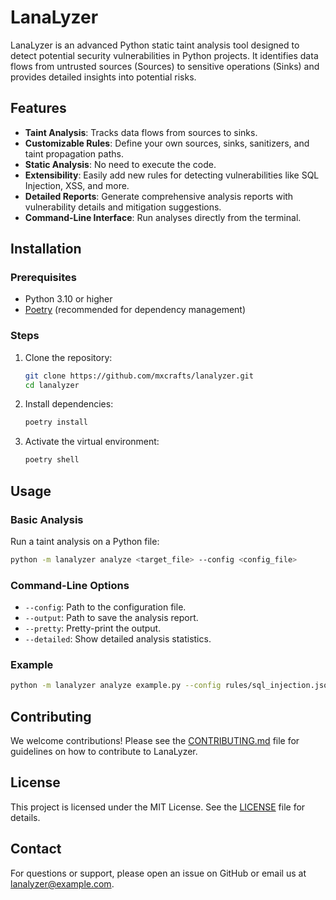 # LanaLyzer

LanaLyzer is an advanced Python static taint analysis tool designed to detect potential security vulnerabilities in Python projects. It identifies data flows from untrusted sources (Sources) to sensitive operations (Sinks) and provides detailed insights into potential risks.

## Features

- **Taint Analysis**: Tracks data flows from sources to sinks.
- **Customizable Rules**: Define your own sources, sinks, sanitizers, and taint propagation paths.
- **Static Analysis**: No need to execute the code.
- **Extensibility**: Easily add new rules for detecting vulnerabilities like SQL Injection, XSS, and more.
- **Detailed Reports**: Generate comprehensive analysis reports with vulnerability details and mitigation suggestions.
- **Command-Line Interface**: Run analyses directly from the terminal.

## Installation

### Prerequisites
- Python 3.10 or higher
- [Poetry](https://python-poetry.org/) (recommended for dependency management)

### Steps
1. Clone the repository:
   ```bash
   git clone https://github.com/mxcrafts/lanalyzer.git
   cd lanalyzer
   ```

2. Install dependencies:
   ```bash
   poetry install
   ```

3. Activate the virtual environment:
   ```bash
   poetry shell
   ```

## Usage

### Basic Analysis
Run a taint analysis on a Python file:
```bash
python -m lanalyzer analyze <target_file> --config <config_file>
```

### Command-Line Options
- `--config`: Path to the configuration file.
- `--output`: Path to save the analysis report.
- `--pretty`: Pretty-print the output.
- `--detailed`: Show detailed analysis statistics.

### Example
```bash
python -m lanalyzer analyze example.py --config rules/sql_injection.json --pretty
```

## Contributing

We welcome contributions! Please see the [CONTRIBUTING.md](CONTRIBUTING.md) file for guidelines on how to contribute to LanaLyzer.

## License

This project is licensed under the MIT License. See the [LICENSE](LICENSE) file for details.

## Contact

For questions or support, please open an issue on GitHub or email us at [lanalyzer@example.com](mailto:lanalyzer@example.com).